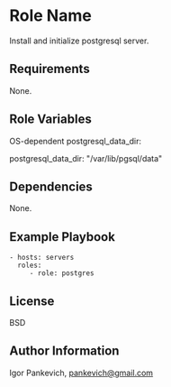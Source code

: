 Role Name
=========

Install and initialize postgresql server.

Requirements
------------

None.

Role Variables
--------------

OS-dependent postgresql_data_dir:

postgresql_data_dir: "/var/lib/pgsql/data"

Dependencies
------------

None.

Example Playbook
----------------

    - hosts: servers
      roles:
         - role: postgres

License
-------

BSD

Author Information
------------------

Igor Pankevich, pankevich@gmail.com
